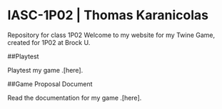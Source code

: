 # IASC-1P02 | Thomas Karanicolas
Repository for class 1P02
Welcome to my website for my Twine Game, created for 1P02 at Brock U.

##Playtest

Playtest my game .[here].

##Game Proposal Document

Read the documentation for my game .[here].

